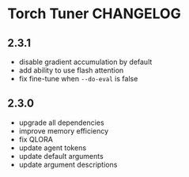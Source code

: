 # Torch Tuner CHANGELOG

## 2.3.1
- disable gradient accumulation by default
- add ability to use flash attention
- fix fine-tune when `--do-eval` is false

## 2.3.0
- upgrade all dependencies
- improve memory efficiency
- fix QLORA
- update agent tokens
- update default arguments
- update argument descriptions